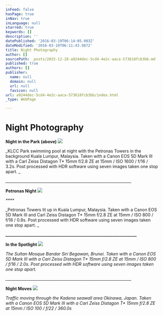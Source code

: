 ```yaml
---
inFeed: false
hasPage: true
inNav: true
inLanguage: null
starred: true
keywords: []
description: ''
datePublished: '2016-03-19T06:14:05.003Z'
dateModified: '2016-03-19T06:11:43.987Z'
title: Night Photography
author: []
sourcePath: _posts/2015-12-28-a9244dec-5cd4-4e2c-aaca-573618fcb3bb.md
published: true
authors: []
publisher:
  name: null
  domain: null
  url: null
  favicon: null
url: a9244dec-5cd4-4e2c-aaca-573618fcb3bb/index.html
_type: WebPage

---
```

# **Night Photography**

**Night in the Park (above)**
![](https://s3-us-west-2.amazonaws.com/the-grid-img/p/dc228d93a8df1933777ff1707adece23863ed64b.jpg)

_KLCC Park swimming pool at night with the Petronas Towers in the background Kuala Lumpur, Malaysia. Taken with a Canon EOS 5D Mark III with a Carl Zeiss Distagon T\* 15mm f/2.8 ZE at 15mm / ISO 1600 / f/16 / 3.2s. Post processed with HDR software using seven images taken one stop apart. _

_\_\_\_\_\_\_\_\_\_\_\_\_\_\_\_\_\_\_\_\_\_\_\_\_\_\_\_\_\_\_\_\_\_\_\_\_\_\_\_\_\_\_\_\_\_\_\_\_\_\_\_\_\_\_\_\_\_\_\_\_\_\_\_\_\__

**Petronas Night**
![](https://s3-us-west-2.amazonaws.com/the-grid-img/p/81f385dd95d55b10cb58ae1fa6256e0aa54c53dd.jpg)

_****_

_Petronas Towers lit up in Kuala Lumpur, Malaysia. Taken with a Canon EOS 5D Mark III and Carl Zeiss Distagon T\* 15mm f/2.8 ZE at 15mm / ISO 800 / f/18 / 0.8s. Post processed with HDR software using seven images taken one stop apart. _

_**\_\_\_\_\_\_\_\_\_\_\_\_\_\_\_\_\_\_\_\_\_\_\_\_\_\_\_\_\_\_\_\_\_\_\_\_\_\_\_\_\_\_\_\_\_\_\_\_\_\_\_\_\_\_\_\_\_\_\_\_\_\_\_\_\_**_

**In the Spotlight**
![](https://s3-us-west-2.amazonaws.com/the-grid-img/p/9ff35d1a412d29ba6e03921d22350183e907c7f7.jpg)

_The Sultan Mosque Bandar Siri Begawan, Brunei. Taken with a Canon EOS 5D Mark III with a Carl Zeiss Distagon T\* 15mm f/2.8 ZE at 15mm / ISO 800 / f/16 / 2.0s. Post processed with HDR software using seven images taken one stop apart._

_\_\_\_\_\_\_\_\_\_\_\_\_\_\_\_\_\_\_\_\_\_\_\_\_\_\_\_\_\_\_\_\_\_\_\_\_\_\_\_\_\_\_\_\_\_\_\_\_\_\_\_\_\_\_\_\_\_\_\_\_\_\_\_\_\__

**Night Moves**
![](https://s3-us-west-2.amazonaws.com/the-grid-img/p/48751b795434838275cf31d18177d606008739bb.jpg)

_Traffic moving through the Kadena seawall area Okinawa, Japan. Taken with a Canon EOS 5D Mark III with a Carl Zeiss Distagon T\* 15mm f/2.8 ZE at 15mm / ISO 100 / f/22 / 360.0s_